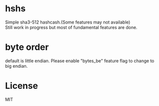 # hshs
Simple sha3-512 hashcash.(Some features may not available)  
Still work in progress but most of fundamental features are done.

# byte order
default is little endian.
Please enable "bytes_be" feature flag to change to big endian.
# License
MIT